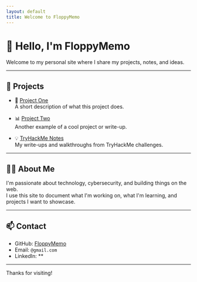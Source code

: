```yaml
---
layout: default
title: Welcome to FloppyMemo
---
```


# 👋 Hello, I'm FloppyMemo

Welcome to my personal site where I share my projects, notes, and ideas.  


---

## 🚀 Projects

- 🔧 [Project One](https://github.com/FloppyMemo/project1)  
  A short description of what this project does.

- 📊 [Project Two](https://github.com/FloppyMemo/project2)  
  Another example of a cool project or write-up.

- 💡 [TryHackMe Notes](https://github.com/FloppyMemo/THM-Notes)  
  My write-ups and walkthroughs from TryHackMe challenges.

---

## 👨‍💻 About Me

I'm passionate about technology, cybersecurity, and building things on the web.  
I use this site to document what I'm working on, what I'm learning, and projects I want to showcase.

---

## 📫 Contact

- GitHub: [FloppyMemo](https://github.com/FloppyMemo)
- Email: `@gmail.com`
- LinkedIn: **

---

Thanks for visiting!
